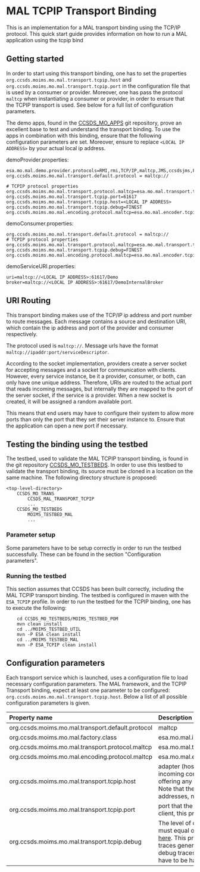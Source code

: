 # MAL TCPIP Transport Binding
This is an implementation for a MAL transport binding using the TCP/IP protocol. This quick start guide provides information on how to run a MAL application using the tcpip bind

## Getting started
In order to start using this transport binding, one has to set the properties `org.ccsds.moims.mo.mal.transport.tcpip.host` and `org.ccsds.moims.mo.mal.transport.tcpip.port` in the configuration file that is used by a consumer or provider. Moreover, one has pass the protocol `maltcp` when instantiating a consumer or provider, in order to ensure that the TCPIP transport is used. See below for a full list of configuration parameters.

The demo apps, found in the [CCSDS_MO_APPS](https://github.com/esa/CCSDS_MO_APPS) git repository, prove an excellent base to test and understand the transport binding. To use the apps in combination with this binding, ensure that the following configuration parameters are set. Moreover, ensure to replace `<LOCAL IP ADDRESS>` by your actual local ip address.

demoProvider.properties:
```
esa.mo.mal.demo.provider.protocols=RMI,rmi,TCP/IP,maltcp,JMS,ccsdsjms,File,file
org.ccsds.moims.mo.mal.transport.default.protocol = maltcp://

# TCPIP protocol properties
org.ccsds.moims.mo.mal.transport.protocol.maltcp=esa.mo.mal.transport.tcpip.TCPIPTransportFactoryImpl
org.ccsds.moims.mo.mal.transport.tcpip.port=61617
org.ccsds.moims.mo.mal.transport.tcpip.host=<LOCAL IP ADDRESS>
org.ccsds.moims.mo.mal.transport.tcpip.debug=FINEST
org.ccsds.moims.mo.mal.encoding.protocol.maltcp=esa.mo.mal.encoder.tcpip.TCPIPSplitBinaryStreamFactory
```

demoConsumer.properties:
```
org.ccsds.moims.mo.mal.transport.default.protocol = maltcp://
# TCPIP protocol properties
org.ccsds.moims.mo.mal.transport.protocol.maltcp=esa.mo.mal.transport.tcpip.TCPIPTransportFactoryImpl
org.ccsds.moims.mo.mal.transport.tcpip.debug=FINEST
org.ccsds.moims.mo.mal.encoding.protocol.maltcp=esa.mo.mal.encoder.tcpip.TCPIPSplitBinaryStreamFactory
```

demoServiceURI.properties:
```
uri=maltcp://<LOCAL IP ADDRESS>:61617/Demo
broker=maltcp://<LOCAL IP ADDRESS>:61617/DemoInternalBroker
```

## URI Routing
This transport binding makes use of the TCP/IP ip address and port number to route messages. Each message contains
a source and destination URI, which contain the ip address and port of the provider and consumer respectively. 

The protocol used is `maltcp://`. Message urls have the format `maltcp://ipaddr:port/serviceDescriptor`.

According to the socket implementation, providers create a server socket for accepting messages and a socket for communication with clients.
However, every service instance, be it a provider, consumer, or both, can only have one unique address. Therefore, URIs are routed 
to the actual port that reads incoming messages, but internally they are mapped to the port of the server socket, if the service
is a provider. When a new socket is created, it will be assigned a random available port.

This means that end users may have to configure their system to allow more ports than only the port that they set their server instance to.
Ensure that the application can open a new port if necessary.

## Testing the binding using the testbed
The testbed, used to validate the MAL TCPIP transport binding, is found in the git repository [CCSDS_MO_TESTBEDS](https://github.com/esa/CCSDS_MO_TESTBEDS). In order to use this testbed to validate the transport binding, its source must be cloned in a location on the same machine.
The following directory structure is proposed:
```
<top-level-directory>
	CCSDS_MO_TRANS
		CCSDS_MAL_TRANSPORT_TCPIP
		...
	CCSDS_MO_TESTBEDS
		MOIMS_TESTBED_MAL
		...		
```

### Parameter setup
Some parameters have to be setup correctly in order to run the testbed successfully. These can be found in the section "Configuration parameters".

### Running the testbed
This section assumes that CCSDS has been built correctly, including the MAL TCPIP transport binding.
The testbed is configured in maven with the `ESA_TCPIP` profile. In order to run the testbed for the TCPIP binding, one has to execute the following:
```
	cd CCSDS_MO_TESTBEDS/MOIMS_TESTBED_POM
	mvn clean install
	cd ../MOIMS_TESTBED_UTIL
	mvn -P ESA clean install
	cd ../MOIMS_TESTBED_MAL
	mvn -P ESA_TCPIP clean install
```


## Configuration parameters
Each transport service which is launched, uses a configuration file to load necessary configuration parameters. The MAL framework, and the TCPIP Transport binding, expect at least one parameter to be configured: `org.ccsds.moims.mo.mal.transport.tcpip.host`.
Below a list of all possible configuration parameters is given.

| Property name		| Description |
|:------------------|:------------|
| org.ccsds.moims.mo.mal.transport.default.protocol | maltcp |
| org.ccsds.moims.mo.mal.factory.class | esa.mo.mal.impl.MALContextFactoryImpl |
| org.ccsds.moims.mo.mal.transport.protocol.maltcp | esa.mo.mal.transport.tcpip.TCPIPTransportFactoryImpl |
| org.ccsds.moims.mo.mal.encoding.protocol.maltcp | esa.mo.mal.encoder.tcpip.TCPIPSplitBinaryStreamFactory |
| org.ccsds.moims.mo.mal.transport.tcpip.host | adapter (host / IP Address) that the transport will use for incoming connections. In case of a pure client (i.e. not offering any services) this property should be omitted. Note that the transport binding only accepts full ip4 or ip6 addresses, no hostnames. |
| org.ccsds.moims.mo.mal.transport.tcpip.port | port that the transport listens to. In case this is a pure client, this property should be omitted. Defaults to 61616. |
| org.ccsds.moims.mo.mal.transport.tcpip.debug | The level of debug messages to show. The value passed must equal one of Java.util.logging values, as defined [here](https://docs.oracle.com/javase/8/docs/api/java/util/logging/Level.html). This property only influences the level of debug traces generated by the TCPIP Transport binding. Any debug traces from other parts of the MAL framework have to be handled separately. |
